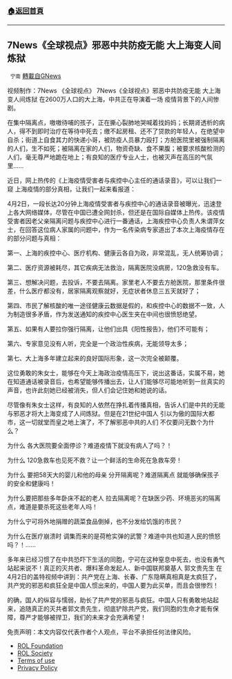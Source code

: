 ###  [:house:返回首頁](https://github.com/ourhimalayas/txt)
---


## 7News《全球视点》邪恶中共防疫无能 大上海变人间炼狱
` 宁南` [轉載自GNews](https://gnews.org/zh-hans/2289715/)

视频制作：7News 《全球视点》
7News《全球视点》邪恶中共防疫无能  大上海变人间炼狱
在2600万人口的大上海，中共正在导演着一场 疫情背景下的人间惨剧。

在集中隔离点，嗷嗷待哺的孩子，正在撕心裂肺地哭喊着找妈妈；长期肾透析的病人，得不到即时治疗在等待中死去；缴不起房租、还不了贷款的年轻人，在绝望中自杀；街道上自食其力的快递小哥，被防疫人员暴力殴打；方舱医院里被强制隔离的人们，生不如死；被隔离在家的人们，物资奇缺、食不果腹；被要求核酸检测的人们，毫无尊严地跪在地上；有良知的医疗专业人士，也被灭声在高压的气氛里……

近日，网上热传的《上海疫情受害者与疾控中心主任的通话录音》，可以让我们一窥 上海疫情的部分真相，让我们一起来看报道：

4月2日，一段长达20分钟上海疫情受害者与疾控中心的通话录音被曝光，迅速登上各大网络媒体，尽管在中国已遭全网封杀，但还是在国际自媒体上热传。该疫情受害者因老父亲隔离问题与疾控中心进行一番通话，上海疾控中心负责人朱谓萍女士，在回答这位病人家属的问题中，作为一名传染病专家道出了本次上海疫情存在的部分问题与真相：

第一、上海的疾控中心、医疗机构、健康云各自为政，非常混乱，无人统筹协调；

第二、医疗资源被耗尽，其它疾病无法救治，隔离医院没病房，120急救没有车。

第三、想解决问题，去投诉，不要去隔离。家里老人不要去方舱医院，那里条件很差，什么医疗都没有，居家隔离观察就好，无症状者休息三五天就好了；

第四、市民了解核酸的唯一途径健康云数据是假的，和疾控中心的数据不一致，人为制造很多矛盾，作为发送通知的疾控中心医生夹在中间也很愤怒绝望。

第五、如果有人要拉你强行隔离，让他们出具《阳性报告》，他们不可能有；

第六、专家意见没有人听，完全是一个政治性疾病，无能领导太多；

第七、大上海多年建立起来的良好国际形象，这一次完全被颠覆。

这位勇敢的朱女士，能够在今天上海政治疫情高压下，说出这番话，实属不易，她在知道通话被录音后，也希望能够传播出去，让人们能够尽可能地听到一丝真实的声音，也许此刻她已经被消失，但人们会记住她和她说的话。

尽管像有朱女士这样，有良知的人依然在挣扎着传播真相，告诉人们是中共的无能与邪恶才将大上海变成了人间炼狱。但是在21世纪中国人 引以为傲的国际大都市，这一切就堂而皇之地上演了，不了解邪恶中共的人们 不仅要问无数个为什么？

为什么 各大医院要全面停诊？难道疫情下就没有病人了吗？！

为什么 120急救车也见死不救？让一个鲜活的生命死在急救车旁！

为什么 要把58天大的婴儿和他的母亲 分开隔离呢？难道隔离点 就能够确保孩子的安全和健康吗！

为什么要把那些多年卧床不起的老人 拉去隔离呢？在缺医少药、环境恶劣的隔离点，难道是要杀死这些老年人吗！

为什么宁可将外地捐赠的蔬菜食品倒掉，也不分发给饥饿的市民？

为什么在医疗崩溃时 调集而来的是荷枪实弹的武警？难道中共也知道人民的愤怒吗？！……

多年来已经习惯了在中共恐吓下生活的同胞，宁可在这种窒息中死去，也没有勇气站起来说不！真正的灭共者、爆料革命发起人、新中国联邦奠基人 郭文贵先生 在4月2日的盖特视频中讲到：共产党在上海、长春、广东隐瞒真相真是太疯狂了，共产党的邪恶和疯狂全是中国人惯出来的，中国人要为此买单，而且会很惨烈！

的确，国人的纵容与懦弱，助长了共产党的邪恶与疯狂。中国人只有勇敢地站起来，追随真正的灭共者郭文贵先生，彻底铲除共产党，我们同胞的生命才能有保障，尊严才能够被捍卫，我们的未来才会充满希望！

 

免责声明：本文内容仅代表作者个人观点，平台不承担任何法律风险。

- [ROL Foundation](https://rolfoundation.org/)
- [ROL Society](https://rolsociety.org/)
- [Terms of use](https://gnews.org/terms-of-use-3/)
- [Privacy Policy](https://gnews.org/privacy-policy/)
